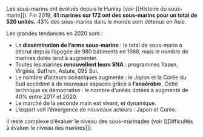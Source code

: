 Les sous-marins ont évolués depuis le Hunley (voir [[Histoire du sous-marin]]). Fin 2019, **41 marines sur 172 ont des sous-marins pour un total de 520 unités.** 43% des sous-marins dans le monde sont détenus en Asie.

Les grandes tendances en 2020 sont :

- La **dissémination de l’arme sous-marine** : le total de sous-marin a décrut depuis l’apogée de 980 bâtiments en 1988, mais le nombre de marines dotés tend à augmenter.
- Toutes les marines **renouvellent leurs SNA** : programmes Yasen, Virginia, Suffren, Astute, 095 Sui.
- Le nombre d’acteurs océaniques augmente : le Japon et la Corée du Sud accèdent à de nouveaux espaces grâce à **l’anaérobie.** Cette technique se démocratise : le nombre d’unités dotées à augmenté de 40% entre 2017 et 2020.
- Le marché de la seconde main est vivant, et dynamique.
- L’export voit l’émergence de nouveaux acteurs : Japon et Corée.

Il reste complexe d’évaluer le niveau des sous-marinades (voir [[Difficultés à évaluer le niveau des marines]]).
